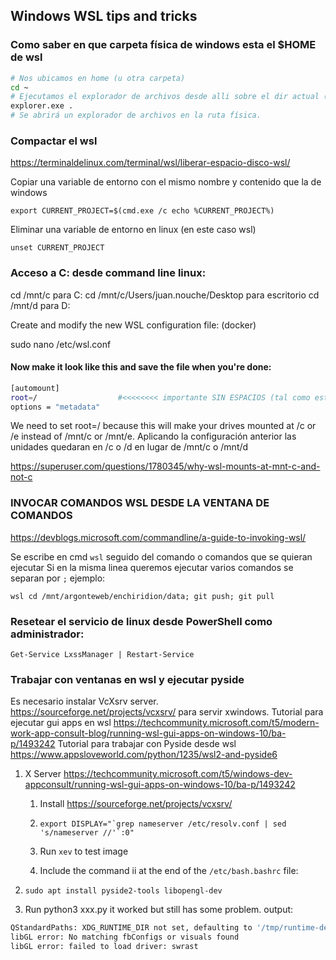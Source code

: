 
## Windows WSL tips and tricks

### Como saber en que carpeta física de windows esta el $HOME  de wsl

```bash
# Nos ubicamos en home (u otra carpeta)
cd ~
# Ejecutamos el explorador de archivos desde alli sobre el dir actual (`.`)
explorer.exe .
# Se abrirá un explorador de archivos en la ruta física.
```

### Compactar el wsl
https://terminaldelinux.com/terminal/wsl/liberar-espacio-disco-wsl/

Copiar una variable de entorno con el mismo nombre y contenido que la de windows

    export CURRENT_PROJECT=$(cmd.exe /c echo %CURRENT_PROJECT%)

Eliminar una variable de entorno en linux (en este caso wsl)

    unset CURRENT_PROJECT



### Acceso a C: desde command line linux:

cd /mnt/c para C:
cd /mnt/c/Users/juan.nouche/Desktop para escritorio
cd /mnt/d para D:

Create and modify the new WSL configuration file: (docker)

sudo nano /etc/wsl.conf

#### Now make it look like this and save the file when you're done:
``` bash
[automount]
root=/                  #<<<<<<<< importante SIN ESPACIOS (tal como esta).
options = "metadata"
```


We need to set root=/ because this will make your drives mounted at /c or /e instead of /mnt/c or /mnt/e.
Aplicando la configuración anterior las unidades quedaran en /c o /d en lugar de /mnt/c o /mnt/d

https://superuser.com/questions/1780345/why-wsl-mounts-at-mnt-c-and-not-c



### INVOCAR COMANDOS WSL DESDE LA VENTANA DE COMANDOS
https://devblogs.microsoft.com/commandline/a-guide-to-invoking-wsl/

Se escribe en cmd `wsl` seguido del comando o comandos que se quieran ejecutar
Si en la misma linea queremos ejecutar varios comandos se separan por `;`
ejemplo:
```
wsl cd /mnt/argonteweb/enchiridion/data; git push; git pull
```

### Resetear el servicio de linux desde PowerShell como administrador:
```
Get-Service LxssManager | Restart-Service
```

### Trabajar con ventanas en wsl y ejecutar pyside

Es necesario instalar VcXsrv server. https://sourceforge.net/projects/vcxsrv/ para servir xwindows.
Tutorial para ejecutar gui apps en wsl  https://techcommunity.microsoft.com/t5/modern-work-app-consult-blog/running-wsl-gui-apps-on-windows-10/ba-p/1493242
Tutorial para trabajar con Pyside desde wsl https://www.appsloveworld.com/python/1235/wsl2-and-pyside6


1. X Server https://techcommunity.microsoft.com/t5/windows-dev-appconsult/running-wsl-gui-apps-on-windows-10/ba-p/1493242

    1. Install https://sourceforge.net/projects/vcxsrv/

    2. ```export DISPLAY="`grep nameserver /etc/resolv.conf | sed 's/nameserver //'`:0" ``` 
    3. Run `xev` to test image

    4. Include the command ii at the end of the `/etc/bash.bashrc` file:

2. ```sudo apt install pyside2-tools libopengl-dev```

3. Run python3 xxx.py it worked but still has some problem. output:

```bash
QStandardPaths: XDG_RUNTIME_DIR not set, defaulting to '/tmp/runtime-dev'
libGL error: No matching fbConfigs or visuals found
libGL error: failed to load driver: swrast
```



